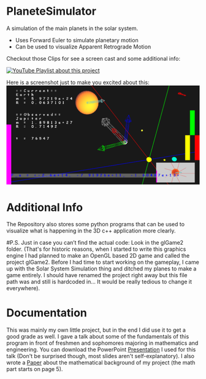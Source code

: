 
# PlaneteSimulator
A simulation of the main planets in the solar system.

* Uses Forward Euler to simulate planetary motion
* Can be used to visualize Apparent Retrograde Motion

Checkout those Clips for see a screen cast and some additional info:

[![YouTube Playlist about this project](http://img.youtube.com/vi/pe5Ooj6hcBI/0.jpg)](https://www.youtube.com/playlist?list=PL4P86szacmkXJi9gmXDzYcHW0lLGv8dQk)

Here is a screenshot just to make you excited about this:
![Observing a Planet](doc/Presentation/ObservationMode.PNG)

# Additional Info
The Repository also stores some python programs that can be used to visualize what is happening in the 3D c++ application more clearly.

#P.S.
Just in case you can’t find the actual code: Look in the glGame2 folder. (That's for historic reasons, when I started to write this graphics engine I had planned to make an OpenGL based 2D game and called the project glGame2. Before I had time to start working on the gameplay, I came up with the Solar System Simulation thing and ditched my planes to make a game entirely. I should have renamed the project right away but this file path was and still is hardcoded in... It would be really tedious to change it everywhere).

# Documentation
This was mainly my own little project, but in the end I did use it to get a good grade as well. I gave a talk about some of the fundamentals of this program in front of freshmen and sophomores majoring in mathematics and engineering. You can download the PowerPoint [Presentation](doc/Presentation/Solar%20System%20Simulator.pptx) I used for this talk (Don't be surprised though, most slides aren't self-explanatory). I also wrote a [Paper](doc/PlaneteSimulatorDocumnetaion/PlaneteSimulatorDocumnetaion.pdf) about the mathematical background of my project (the math part starts on page 5).
